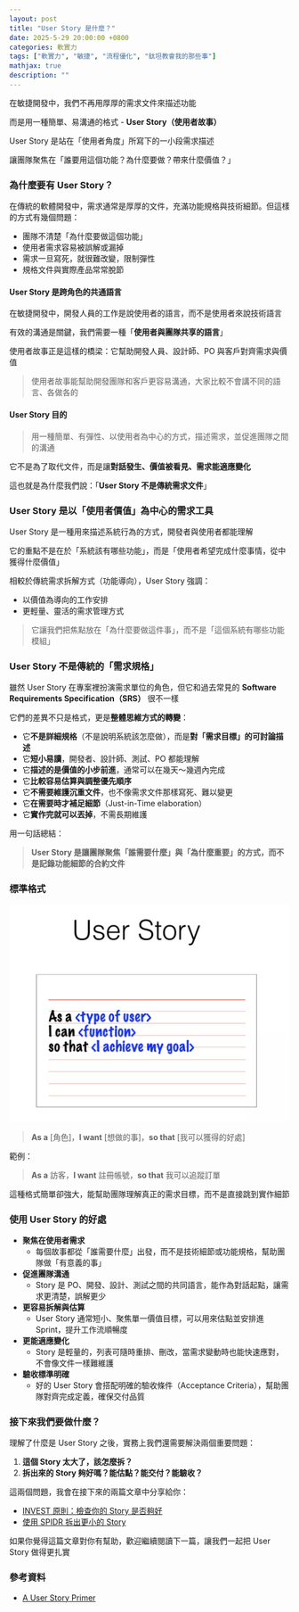 ```yaml
---
layout: post
title: "User Story 是什麼？"
date: 2025-5-29 20:00:00 +0800
categories: 軟實力
tags: ["軟實力", "敏捷", "流程優化", "鈦坦教會我的那些事"]
mathjax: true
description: ""
---
```


在敏捷開發中，我們不再用厚厚的需求文件來描述功能

而是用一種簡單、易溝通的格式 - **User Story（使用者故事）**

User Story 是站在「使用者角度」所寫下的一小段需求描述

讓團隊聚焦在「誰要用這個功能？為什麼要做？帶來什麼價值？」

### 為什麼要有 User Story？

在傳統的軟體開發中，需求通常是厚厚的文件，充滿功能規格與技術細節。但這樣的方式有幾個問題：

- 團隊不清楚「為什麼要做這個功能」
- 使用者需求容易被誤解或漏掉
- 需求一旦寫死，就很難改變，限制彈性
- 規格文件與實際產品常常脫節

#### User Story 是跨角色的共通語言

在敏捷開發中，開發人員的工作是說使用者的語言，而不是使用者來說技術語言

有效的溝通是關鍵，我們需要一種「**使用者與團隊共享的語言**」

使用者故事正是這樣的橋梁：它幫助開發人員、設計師、PO 與客戶對齊需求與價值

> 使用者故事能幫助開發團隊和客戶更容易溝通，大家比較不會講不同的語言、各做各的

#### User Story 目的

> 用一種簡單、有彈性、以使用者為中心的方式，描述需求，並促進團隊之間的溝通

它不是為了取代文件，而是讓**對話發生、價值被看見、需求能適應變化**

這也就是為什麼我們說：「**User Story 不是傳統需求文件**」

### User Story 是以「使用者價值」為中心的需求工具

User Story 是一種用來描述系統行為的方式，開發者與使用者都能理解

它的重點不是在於「系統該有哪些功能」，而是「使用者希望完成什麼事情，從中獲得什麼價值」

相較於傳統需求拆解方式（功能導向），User Story 強調：

- 以價值為導向的工作安排
- 更輕量、靈活的需求管理方式

> 它讓我們把焦點放在「為什麼要做這件事」，而不是「這個系統有哪些功能模組」

### User Story 不是傳統的「需求規格」

雖然 User Story 在專案裡扮演需求單位的角色，但它和過去常見的 **Software Requirements Specification（SRS）** 很不一樣

它們的差異不只是格式，更是**整體思維方式的轉變**：

- 它**不是詳細規格**（不是說明系統該怎麼做），而是**對「需求目標」的可討論描述**
- 它**短小易讀**，開發者、設計師、測試、PO 都能理解
- 它**描述的是價值的小步前進**，通常可以在幾天～幾週內完成
- 它**比較容易估算與調整優先順序**
- 它**不需要維護沉重文件**，也不像需求文件那樣寫死、難以變更
- 它**在需要時才補足細節**（Just-in-Time elaboration）
- 它**實作完就可以丟掉**，不需長期維護

用一句話總結：

> **User Story 是讓團隊聚焦「誰需要什麼」與「為什麼重要」的方式，而不是記錄功能細節的合約文件**

### 標準格式

![](/assets/img/posts/user-story.png)

> **As a** [角色]，**I want** [想做的事]，**so that** [我可以獲得的好處]

範例：

> **As a** 訪客，**I want** 註冊帳號，**so that** 我可以追蹤訂單

這種格式簡單卻強大，能幫助團隊理解真正的需求目標，而不是直接跳到實作細節

### 使用 User Story 的好處

- **聚焦在使用者需求**  
  - 每個故事都從「誰需要什麼」出發，而不是技術細節或功能規格，幫助團隊做「有意義的事」
- **促進團隊溝通**  
  - Story 是 PO、開發、設計、測試之間的共同語言，能作為對話起點，讓需求更清楚，誤解更少
- **更容易拆解與估算**
  - User Story 通常短小、聚焦單一價值目標，可以用來估點並安排進 Sprint，提升工作流順暢度
- **更能適應變化**  
  - Story 是輕量的，列表可隨時重排、刪改，當需求變動時也能快速應對，不會像文件一樣難維護
- **驗收標準明確**
  - 好的 User Story 會搭配明確的驗收條件（Acceptance Criteria），幫助團隊對齊完成定義，確保交付品質

### 接下來我們要做什麼？

理解了什麼是 User Story 之後，實務上我們還需要解決兩個重要問題：

1. **這個 Story 太大了，該怎麼拆？**
2. **拆出來的 Story 夠好嗎？能估點？能交付？能驗收？**

這兩個問題，我會在接下來的兩篇文章中分享給你：

- [INVEST 原則：檢查你的 Story 是否夠好](/posts/INVEST-原則-用來檢查-Story-是否夠好/)
- [使用 SPIDR 拆出更小的 Story](/posts/使用-SPIDR-拆出更小的-Story/)

如果你覺得這篇文章對你有幫助，歡迎繼續閱讀下一篇，讓我們一起把 User Story 做得更扎實

### 參考資料

- [A User Story Primer](https://scalingsoftwareagility.files.wordpress.com/2009/11/user-story-primer_1.pdf)
